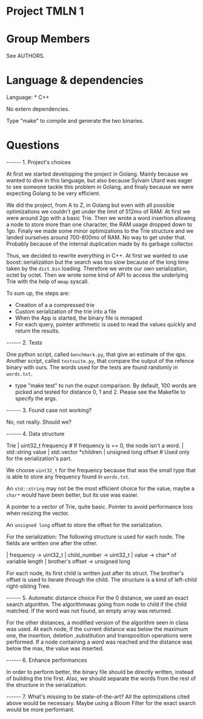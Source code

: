 Project TMLN 1
==============

Group Members
=============

See AUTHORS.

Language & dependencies
=======================

Language:
    * C++

No extern dependencies.

Type "make" to compile and generate the two binaries.

Questions
=========

------ 1. Project's choices

At first we started developping the project in Golang. Mainly because we
wanted to dive in this language, but also because Sylvain Utard was eager to
see someone tackle this problem in Golang, and finaly because we were
expecting Golang to be very efficient.

We did the project, from A to Z, in Golang but even with all possible
optimizations we couldn't get under the limit of 512mo of RAM: At first we were
around 2go with a basic Trie. Then we wrote a word insertion allowing a node
to store more than one character, the RAM usage dropped down to 1go. Finaly
we made some minor optimizations to the Trie structure and we landed ourselves
around 700-800mo of RAM. No way to get under that. Probably because of the
internal duplication made by its garbage collector.

Thus, we decided to rewrite everything in C++. At first we wanted to use
boost::serialization but the search was too slow because of the long time
taken by the `dict.bin` loading. Therefore we wrote our own serialization,
octet by octet. Then we wrote some kind of API to access the underlying Trie
with the help of `mmap` syscall.

To sum up, the steps are:
 - Creation of a a compressed trie
 - Custom serialization of the trie into a file
 - When the App is started, the binary file is mmaped
 - For each query, pointer arithmetic is used to read the values quickly and
 return the results. 

------ 2. Tests

One python script, called `benchmark.py`, that give an estimate of the qps.
Another script, called `testsuite.py`, that compare the output of the refence
binary with ours. The words used for the tests are found randomly in
`words.txt`.
- type "make test" to run the ouput comparison.
 By default, 100 words are picked and tested for distance 0, 1 and 2.
 Please see the Makefile to specify the args.

------ 3. Found case not working?

No, not really. Should we?

------ 4. Data structure

Trie
 |  uint32_t frequency          # If frequency is == 0, the node isn't a word.
 |  std::string value
 |  std::vector<Trie> *children
 |  unsigned long offset        # Used only for the serialization's part.

We choose `uint32_t` for the frequency because that was the small type that is
able to store any frequency found in `words.txt`.

An `std::string` may not be the most efficient choice for the value, maybe a
`char*` would have been better, but its use was easier.

A pointer to a vector of Trie, quite basic. Pointer to avoid performance loss
when resizing the vector.

An `unsigned long` offset to store the offset for the serialization.

For the serialization:
The following structure is used for each node.
The fields are written one after the other.

| frequency -> uint32_t
| child_number -> uint32_t
| value -> char* of variable length
| brother's offset -> unsigned long 

For each node, its first child is written just after its struct.
The brother's offset is used to iterate through the child.
The structure is a kind of left-child right-sibling Tree.

------ 5. Automatic distance choice
 For the 0 distance, we used an exact search algorithm.
 The algorithmwas going from node to child if the child matched.
 If the word was not found, an empty array was returned.

 For the other distances, a modified version of the algorithm seen in class was used.
 At each node, if the current distance was below the maximum one,
 the insertion, deletion ,substitution and transposition operations were performed.
 If a node containing a word was reached and the distance was below the max,
 the value was inserted.

------ 6. Enhance performances

 In order to perform better, the binary file should be directly written, instead of
 building the trie first.
 Also, we should separate the words from the rest of the structure in the serialization. 

------ 7. What's missing to be state-of-the-art?
 All the optimizations cited above would be necessary.
 Maybe using a Bloom Filter for the exact search would be more
 performant.